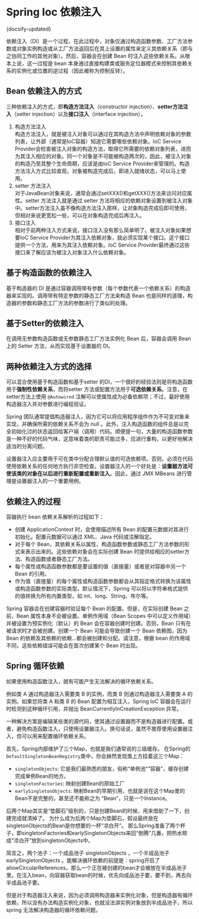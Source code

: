 # Spring Ioc 依赖注入
{docsify-updated}

依赖注入（DI）是一个过程，在此过程中，对象仅通过构造函数参数、工厂方法参数或对象实例构造或从工厂方法返回后在其上设置的属性来定义其依赖关系（即与之协同工作的其他对象）。然后，容器会在创建 Bean 时注入这些依赖关系。从根本上说，这一过程是 bean 本身通过直接构建类或服务定位器模式来控制其依赖关系的实例化或位置的逆过程（因此被称为控制反转）。

## Bean 依赖注入的方式
三种依赖注入的方式，即**构造方法注入**（constructor injection）、**setter方法注入**（setter injection）以及**接口注入**（interface injection）。

1. 构造方法注入  
   构造方法注入，就是被注入对象可以通过在其构造方法中声明依赖对象的参数列表，让外部（通常是IoC容器）知道它需要哪些依赖对象。IoC Service Provider会检查被注入对象的构造方法，取得它所需要的依赖对象列表，进而为其注入相应的对象。同一个对象是不可能被构造两次的，因此，被注入对象的构造乃至其整个生命周期，应该是由IoC Service Provider来管理的。构造方法注入方式比较直观，对象被构造完成后，即进入就绪状态，可以马上使用。
2. setter 方法注入  
   对于JavaBean对象来说，通常会通过setXXX()和getXXX()方法来访问对应属性。setter 方法注入就是通过 setter 方法将相应的依赖对象设置到被注入对象中。setter方法注入虽不像构造方法注入那样，让对象构造完成后即可使用，但相对来说更宽松一些，可以在对象构造完成后再注入。
3. 接口注入  
   相对于前两种注入方式来说，接口注入没有那么简单明了。被注入对象如果想要IoC Service Provider为其注入依赖对象，就必须实现某个接口。这个接口提供一个方法，用来为其注入依赖对象。IoC Service Provider最终通过这些接口来了解应该为被注入对象注入什么依赖对象。



## 基于构造函数的依赖注入
基于构造器的 DI 是通过容器调用带有参数（每个参数代表一个依赖关系）的构造器来实现的。调用带有特定参数的静态工厂方法来构造 Bean 也是同样的道理，构造器的参数和静态工厂方法的参数进行了类似的处理。

## 基于Setter的依赖注入
在调用无参数构造函数或无参数静态工厂方法实例化 Bean 后，容器会调用 Bean 上的 Setter 方法，从而实现基于设置器的 DI。

## 两种依赖注入方式的选择
可以混合使用基于构造函数和基于setter 的DI，一个很好的经验法则是将构造函数用于**强制性依赖关系**，而将setter 方法或配置方法用于**可选依赖关系**。注意，在setter方法上使用 `@Autowired` 注解可以使属性成为必备依赖项；不过，最好使用构造器注入并对参数进行编程验证。

Spring 团队通常提倡构造器注入，因为它可以将应用程序组件作为不可变对象来实现，并确保所需的依赖关系不会为 null 。此外，注入构造函数的组件总是以完全初始化过的状态返回给客户端（调用）代码。顺便提一句，大量的构造函数参数是一种不好的代码气味，这意味着类的职责可能过多，应进行重构，以更好地解决适当的分离问题。

设置器注入应主要用于可在类中分配合理默认值的可选依赖项。否则，必须在代码使用依赖关系的任何地方执行非空检查。设置器注入的一个好处是：**设置器方法可使该类的对象在以后进行重新配置或重新注入**。因此，通过 JMX MBeans 进行管理是设置器注入的一个重要用例。


## 依赖注入的过程
容器执行 bean 依赖关系解析的过程如下：
+ 创建 ApplicationContext 时，会使用描述所有 Bean 的配置元数据对其进行初始化。配置元数据可以通过 XML、Java 代码或注解指定。
+ 对于每个 Bean，其依赖关系以属性、构造函数参数或静态工厂方法参数的形式来表示出来的。这些依赖对象会在实际创建 Bean 时提供给相应的setter方法、构造函数或者静态工厂方法。
+ 每个属性或构造函数参数都是要设置的值（直接量）或者是对容器中另一个 Bean 的引用。
+ 作为值（直接量）的每个属性或构造函数参数都会从其指定格式转换为该属性或构造函数参数的实际类型。默认情况下，Spring 可以将以字符串格式提供的值转换为所有内置类型，如 int、long、String、布尔等。

Spring 容器会在创建容器时验证每个 Bean 的配置。但是，在实际创建 Bean 之前，Bean 属性本身不会被设置。单例作用域（Bean Scopes 中可以定义作用域）并被设置为预实例化（默认）的 Bean 会在容器创建时创建。否则，Bean 只有在被请求时才会被创建。创建一个 Bean 可能会导致创建一个 Bean 依赖图，因为 Bean 的依赖及其依赖的依赖...都会被创建和分配。请注意，根据 bean 的作用域不同，这些依赖错误可能会在首次创建某个 Bean 时出现。

## Spring 循环依赖
如果使用构造函数注入，就有可能产生无法解决的循环依赖关系。

例如类 A 通过构造器注入需要类 B 的实例，而类 B 则通过构造器注入需要类 A 的实例。如果您将类 A 和类 B 的 Bean 配置为相互注入，Spring IoC 容器会在运行时检测到这种循环引用，并抛出 BeanCurrentlyInCreationException 异常。

一种解决方案是编辑某些类的源代码，使其通过设置器而不是构造器进行配置。或者，避免构造函数注入，只使用设置器注入。换句话说，虽然不推荐使用设置器注入，但可以用来配置循环依赖关系。



首先，Spring内部维护了三个Map，也就是我们通常说的三级缓存。
在Spring的`DefaultSingletonBeanRegistry`类中，你会赫然发现类上方挂着这三个Map：
+ `singletonObjects`: 它是我们最熟悉的朋友，俗称“单例池”“容器”，缓存创建完成单例Bean的地方。
+ `singletonFactories`: 映射创建Bean的原始工厂
+ `earlySingletonObjects`: 映射Bean的早期引用，也就是说在这个Map里的Bean不是完整的，甚至还不能称之为 “Bean”，只是一个Instance。

后两个Map其实是“垫脚石”级别的，只是创建Bean的时候，用来借助了一下，创建完成就清掉了。
为什么成为后两个Map为垫脚石，假设最终放在singletonObjects的Bean是你想要的一杯“凉白开”。
那么Spring准备了两个杯子，即singletonFactories和earlySingletonObjects来回“倒腾”几番，把热水晾成“凉白开”放到singletonObjects中。

简言之，两个池子：一个成品池子 singletonObjects ，一个半成品池子 earlySingletonObjects 。能解决循环依赖的前提是：spring开启了allowCircularReferences，那么一个正在被创建的bean才会被放在半成品池子里。在注入bean，向容器获取bean的时候，优先向成品池子要，要不到，再去向半成品池子要。

但是对于构造器注入来说，因为必须调用构造器来实例化对象，但是构造器有循环依赖，所以没有办法构造实例化对象，也就没法讲实例对象放到半成品池子，所以 spring 无法解决构造器的循环依赖问题。